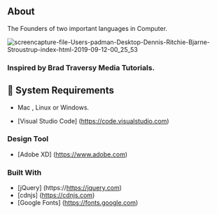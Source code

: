 ## About

The Founders of two important languages in Computer.

![screencapture-file-Users-padman-Desktop-Dennis-Ritchie-Bjarne-Stroustrup-index-html-2019-09-12-00_25_53](https://user-images.githubusercontent.com/45048950/64717032-17ed9400-d4f6-11e9-9f8b-e43b789c48f1.png)

### Inspired by Brad Traversy Media Tutorials.

## 🧰 System Requirements

* Mac , Linux or Windows.

* [Visual Studio Code] (https://code.visualstudio.com)

### Design Tool

* [Adobe XD] (https://www.adobe.com)

### Built With

* [jQuery] (https://https://jquery.com)
* [cdnjs] (https://cdnjs.com)
* [Google Fonts] (https://fonts.google.com)

